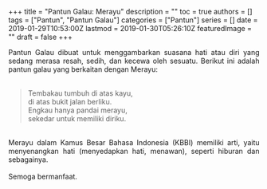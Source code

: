 +++
title = "Pantun Galau: Merayu"
description = ""
toc = true
authors = []
tags = ["Pantun", "Pantun Galau"]
categories = ["Pantun"]
series = []
date = 2019-01-29T10:53:00Z
lastmod = 2019-01-30T05:26:10Z
featuredImage = ""
draft = false
+++

<div style="text-align: justify;">Pantun Galau dibuat untuk menggambarkan suasana hati atau diri yang sedang merasa resah, sedih, dan kecewa oleh sesuatu. Berikut ini adalah pantun galau yang berkaitan dengan Merayu:<br /><br />
<blockquote class="tr_bq">Tembakau tumbuh di atas kayu,<br />di atas bukit jalan berliku.<br />Engkau hanya pandai merayu,<br />sekedar untuk memiliki diriku.</blockquote><br />
Merayu dalam Kamus Besar Bahasa Indonesia (KBBI) memiliki arti, yaitu menyenangkan hati (menyedapkan hati, menawan), seperti hiburan dan sebagainya.<br /><br />
Semoga bermanfaat.</div>
